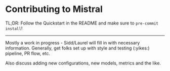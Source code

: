 # Contributing to Mistral

TL;DR: Follow the Quickstart in the README and make sure to `pre-commit install`!

---

Mostly a work in progress - Sidd/Laurel will fill in with necessary information. Generally, get folks set up with
style and testing (:yikes:) pipeline, PR flow, etc.

Also discuss adding new configurations, new models, metrics and the like.
